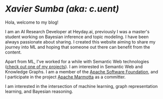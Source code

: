 <h1 class="text-format"><i class="fa fa-user"> Xavier Sumba <em>(aka: c.uent)</em></i></h1>

Hola, welcome to my blog! 

I am an AI Research Developer at Heyday.ai, previously I was a master's student working on Bayesian inference and topic modeling. I have been always passionate about sharing. I created this website aiming to share my journey into ML and hoping that someone out there can benefit from the content.

Apart from ML, I've worked for a while with Semantic Web technologies ([check out one of my projects][1]). I am interested in Semantic Web and Knowledge Graphs. I am a member of the [Apache Software Foundation][2], and I participate in the project [Apache Marmotta][3] as a committer.

I am interested in the intersection of machine learning, graph representation learning, and Bayesian reasoning.

[1]: https://redi.cedia.edu.ec/
[2]: https://www.apache.org/
[3]: http://marmotta.apache.org/